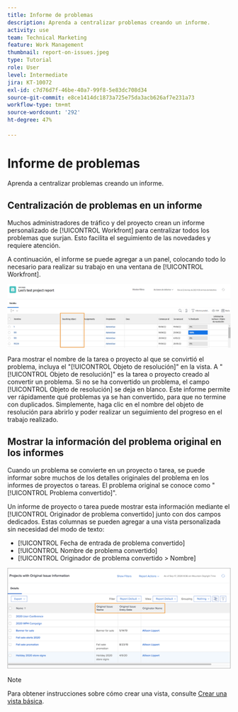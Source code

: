 ```yaml
---
title: Informe de problemas
description: Aprenda a centralizar problemas creando un informe.
activity: use
team: Technical Marketing
feature: Work Management
thumbnail: report-on-issues.jpeg
type: Tutorial
role: User
level: Intermediate
jira: KT-10072
exl-id: c7d76d7f-46be-40a7-99f8-5e83dc708d34
source-git-commit: e8ce1414dc1873a725e75da3acb626af7e231a73
workflow-type: tm+mt
source-wordcount: '292'
ht-degree: 47%

---
```


# Informe de problemas

Aprenda a centralizar problemas creando un informe.

## Centralización de problemas en un informe

Muchos administradores de tráfico y del proyecto crean un informe personalizado de [!UICONTROL Workfront] para centralizar todos los problemas que surjan. Esto facilita el seguimiento de las novedades y requiere atención.

A continuación, el informe se puede agregar a un panel, colocando todo lo necesario para realizar su trabajo en una ventana de [!UICONTROL Workfront].

![Una imagen de la columna [!UICONTROL Objeto de resolución] de un informe de problemas.](assets/18-resolving-object-report.png)

Para mostrar el nombre de la tarea o proyecto al que se convirtió el problema, incluya el &quot;[!UICONTROL Objeto de resolución]&quot; en la vista. A &quot;[!UICONTROL Objeto de resolución]&quot; es la tarea o proyecto creado al convertir un problema. Si no se ha convertido un problema, el campo [!UICONTROL Objeto de resolución] se deja en blanco. Este informe permite ver rápidamente qué problemas ya se han convertido, para que no termine con duplicados. Simplemente, haga clic en el nombre del objeto de resolución para abrirlo y poder realizar un seguimiento del progreso en el trabajo realizado.

## Mostrar la información del problema original en los informes

Cuando un problema se convierte en un proyecto o tarea, se puede informar sobre muchos de los detalles originales del problema en los informes de proyectos o tareas. El problema original se conoce como &quot;[!UICONTROL Problema convertido]&quot;.

Un informe de proyecto o tarea puede mostrar esta información mediante el [!UICONTROL Originador de problema convertido] junto con dos campos dedicados. Estas columnas se pueden agregar a una vista personalizada sin necesidad del modo de texto:

* [!UICONTROL Fecha de entrada de problema convertido]
* [!UICONTROL Nombre de problema convertido]
* [!UICONTROL Originador de problema convertido > Nombre]

![Una imagen de la información de creación de informes de problemas.](assets/19-text-mode-reporting-for-issues.png)

>[!NOTE]
>
>Para obtener instrucciones sobre cómo crear una vista, consulte [Crear una vista básica](https://experienceleague.adobe.com/docs/workfront-learn/tutorials-workfront/reporting/basic-reporting/create-a-basic-view.html?lang=es).

